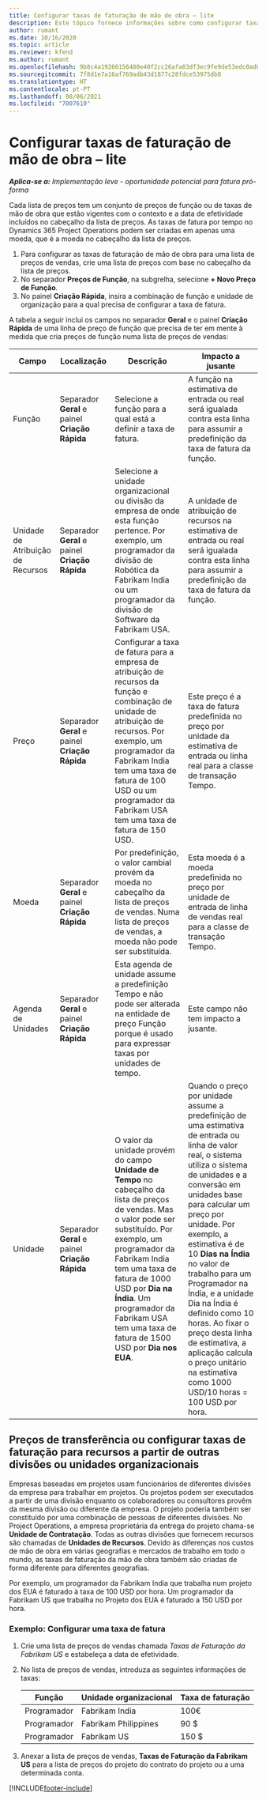 ```yaml
---
title: Configurar taxas de faturação de mão de obra – lite
description: Este tópico fornece informações sobre como configurar taxas de faturação de mão de obra no Project Operations.
author: rumant
ms.date: 10/16/2020
ms.topic: article
ms.reviewer: kfend
ms.author: rumant
ms.openlocfilehash: 9b8c4a19260156480e40f2cc26afa83df3ec9fe9de53edc0ad0ca8c7b78bf352
ms.sourcegitcommit: 7f8d1e7a16af769adb43d1877c28fdce53975db8
ms.translationtype: HT
ms.contentlocale: pt-PT
ms.lasthandoff: 08/06/2021
ms.locfileid: "7007610"
---
```

# <a name="set-up-labor-bill-rates---lite"></a>Configurar taxas de faturação de mão de obra – lite

_**Aplica-se a:** Implementação leve - oportunidade potencial para fatura pró-forma_

Cada lista de preços tem um conjunto de preços de função ou de taxas de mão de obra que estão vigentes com o contexto e a data de efetividade incluídos no cabeçalho da lista de preços. As taxas de fatura por tempo no Dynamics 365 Project Operations podem ser criadas em apenas uma moeda, que é a moeda no cabeçalho da lista de preços.

1. Para configurar as taxas de faturação de mão de obra para uma lista de preços de vendas, crie uma lista de preços com base no cabeçalho da lista de preços. 
2. No separador **Preços de Função**, na subgrelha, selecione **+ Novo Preço de Função**. 
3. No painel **Criação Rápida**, insira a combinação de função e unidade de organização para a qual precisa de configurar a taxa de fatura.

  A tabela a seguir inclui os campos no separador **Geral** e o painel **Criação Rápida** de uma linha de preço de função que precisa de ter em mente à medida que cria preços de função numa lista de preços de vendas:

  | Campo | Localização | Descrição | Impacto a jusante |
  | --- | --- | --- | --- |
  | Função | Separador **Geral** e painel **Criação Rápida** | Selecione a função para a qual está a definir a taxa de fatura. | A função na estimativa de entrada ou real será igualada contra esta linha para assumir a predefinição da taxa de fatura da função. |
  | Unidade de Atribuição de Recursos | Separador **Geral** e painel **Criação Rápida** | Selecione a unidade organizacional ou divisão da empresa de onde esta função pertence. Por exemplo, um programador da divisão de Robótica da Fabrikam India ou um programador da divisão de Software da Fabrikam USA. | A unidade de atribuição de recursos na estimativa de entrada ou real será igualada contra esta linha para assumir a predefinição da taxa de fatura da função. |
  | Preço | Separador **Geral** e painel **Criação Rápida** | Configurar a taxa de fatura para a empresa de atribuição de recursos da função e combinação de unidade de atribuição de recursos. Por exemplo, um programador da Fabrikam India tem uma taxa de fatura de 100 USD ou um programador da Fabrikam USA tem uma taxa de fatura de 150 USD. | Este preço é a taxa de fatura predefinida no preço por unidade da estimativa de entrada ou linha real para a classe de transação Tempo. |
  | Moeda | Separador **Geral** e painel **Criação Rápida**| Por predefinição, o valor cambial provém da moeda no cabeçalho da lista de preços de vendas. Numa lista de preços de vendas, a moeda não pode ser substituída. | Esta moeda é a moeda predefinida no preço por unidade de entrada de linha de vendas real para a classe de transação Tempo. |
  | Agenda de Unidades | Separador **Geral** e painel **Criação Rápida** | Esta agenda de unidade assume a predefinição Tempo e não pode ser alterada na entidade de preço Função porque é usado para expressar taxas por unidades de tempo. | Este campo não tem impacto a jusante. |
  | Unidade | Separador **Geral** e painel **Criação Rápida** | O valor da unidade provém do campo **Unidade de Tempo** no cabeçalho da lista de preços de vendas. Mas o valor pode ser substituído. Por exemplo, um programador da Fabrikam India tem uma taxa de fatura de 1000 USD por **Dia na Índia**. Um programador da Fabrikam USA tem uma taxa de fatura de 1500 USD por **Dia nos EUA**. | Quando o preço por unidade assume a predefinição de uma estimativa de entrada ou linha de valor real, o sistema utiliza o sistema de unidades e a conversão em unidades base para calcular um preço por unidade. Por exemplo, a estimativa é de 10 **Dias na Índia** no valor de trabalho para um Programador na Índia, e a unidade Dia na Índia é definido como 10 horas. Ao fixar o preço desta linha de estimativa, a aplicação calcula o preço unitário na estimativa como 1000 USD/10 horas = 100 USD por hora. |


## <a name="transfer-pricing-or-set-up-bill-rates-for-resources-from-other-organizational-units-or-divisions"></a>Preços de transferência ou configurar taxas de faturação para recursos a partir de outras divisões ou unidades organizacionais 

Empresas baseadas em projetos usam funcionários de diferentes divisões da empresa para trabalhar em projetos. Os projetos podem ser executados a partir de uma divisão enquanto os colaboradores ou consultores provêm da mesma divisão ou diferente da empresa. O projeto poderia também ser constituído por uma combinação de pessoas de diferentes divisões. No Project Operations, a empresa proprietária da entrega do projeto chama-se **Unidade de Contratação**. Todas as outras divisões que fornecem recursos são chamadas de **Unidades de Recursos**. Devido às diferenças nos custos de mão de obra em várias geografias e mercados de trabalho em todo o mundo, as taxas de faturação da mão de obra também são criadas de forma diferente para diferentes geografias.

Por exemplo, um programador da Fabrikam India que trabalha num projeto dos EUA é faturado à taxa de 100 USD por hora. Um programador da Fabrikam US que trabalha no Projeto dos EUA é faturado a 150 USD por hora.

### <a name="example-set-up-a-bill-rate"></a>Exemplo: Configurar uma taxa de fatura

1. Crie uma lista de preços de vendas chamada *Taxas de Faturação da Fabrikam US* e estabeleça a data de efetividade.
2. No lista de preços de vendas, introduza as seguintes informações de taxas:

    | Função | Unidade organizacional | Taxa de faturação |
    | --- | --- | --- |
    | Programador | Fabrikam India | 100€ |
    | Programador | Fabrikam Philippines | 90 $ |
    | Programador | Fabrikam US | 150 $ |

3. Anexar a lista de preços de vendas, **Taxas de Faturação da Fabrikam US** para a lista de preços do projeto do contrato do projeto ou a uma determinada conta.


[!INCLUDE[footer-include](../../includes/footer-banner.md)]